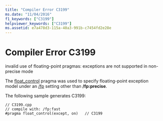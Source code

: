 ```yaml
---
title: "Compiler Error C3199"
ms.date: "11/04/2016"
f1_keywords: ["C3199"]
helpviewer_keywords: ["C3199"]
ms.assetid: e7a478d3-115a-40a3-991b-c7454fd2e28e
---
```

# Compiler Error C3199

invalid use of floating-point pragmas: exceptions are not supported in non-precise mode

The [float_control](../../preprocessor/float-control.md) pragma was used to specify floating-point exception model under an [/fp](../../build/reference/fp-specify-floating-point-behavior.md) setting other than **/fp:precise**.

The following sample generates C3199:

```
// C3199.cpp
// compile with: /fp:fast
#pragma float_control(except, on)   // C3199
```